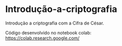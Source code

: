 # Introdução-a-criptografia
Introdução a criptografia com a Cifra de César.

Código desenvolvido no notebook colab: https://colab.research.google.com/
